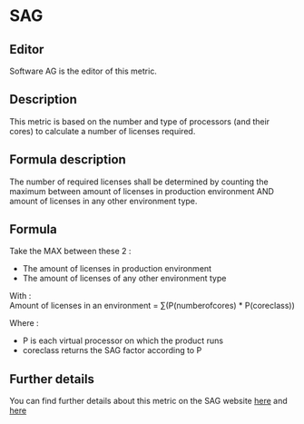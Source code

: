 # SAG

## Editor

Software AG is the editor of this metric.

## Description 

This metric is based on the number and type of processors (and their cores) to calculate a number of licenses required.

## Formula description

The number of required licenses shall be determined by counting the maximum between amount of licenses in production environment AND amount of licenses in any other environment type.

## Formula 

Take the MAX between these 2 :  
- The amount of licenses in production environment 
- The amount of licenses of any other environment type 

With :  
Amount of licenses in an environment = ∑(P(numberofcores) * P(coreclass))  

Where :  
- P is each virtual processor on which the product runs   
- coreclass returns the SAG factor according to P

## Further details

You can find further details about this metric on the SAG website [here](https://www.softwareag.com/corporate/images/Processor_Core_Performance_Table_tcm389-164459.pdf) and [here](https://www.softwareag.com/corporate/images/UVU_Performance_Table_tcm389-164458.pdf)